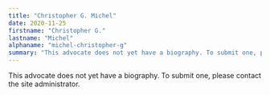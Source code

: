```yaml
---
title: "Christopher G. Michel"
date: 2020-11-25
firstname: "Christopher G."
lastname: "Michel"
alphaname: "michel-christopher-g"
summary: "This advocate does not yet have a biography. To submit one, please contact the site administrator."
---
```

This advocate does not yet have a biography. To submit one, please contact the site administrator.

